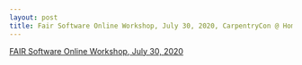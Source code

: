 ```yaml
---
layout: post
title: Fair Software Online Workshop, July 30, 2020, CarpentryCon @ Home
---
```

[FAIR Software Online Workshop, July 30, 2020](https://escience-academy.github.io/2020-07-30-cchome-fair-software/)
